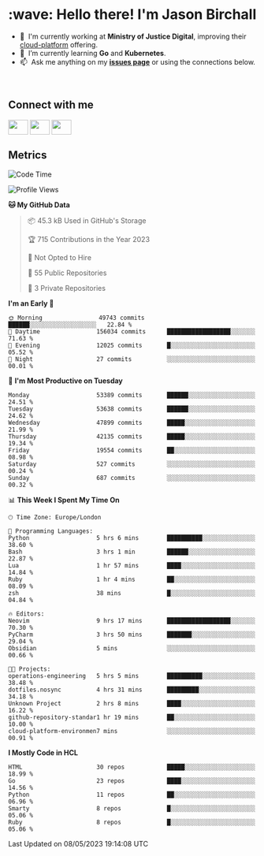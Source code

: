 <h1 align="left" id="jason-title">:wave: Hello there! I'm Jason Birchall</h1>

- :office: &nbsp;I'm currently working at **Ministry of Justice Digital**, improving their [cloud-platform](https://github.com/ministryofjustice/cloud-platform) offering.
- :seedling: &nbsp;I’m currently learning **Go** and **Kubernetes**.
- :mailbox: &nbsp;Ask me anything on my **[issues page]** or using the connections below.


<br>

<h2>Connect with me</h2>
<p>
<a href="https://twitter.com/jsonBirchall" target="blank"><img align="center" src="https://cdn.jsdelivr.net/npm/simple-icons@3.0.1/icons/twitter.svg" alt="" height="30" width="40" /></a>
<a href="https://keybase.io/json0" target="blank"><img align="center" src="https://cdn.jsdelivr.net/npm/simple-icons@3.0.1/icons/keybase.svg" alt="" height="30" width="40" /></a>
<a href="https://www.reddit.com/user/kakorate" target="blank"><img align="center" src="https://cdn.jsdelivr.net/npm/simple-icons@3.0.1/icons/reddit.svg" alt="" height="30" width="40" /></a>
</p>

<h2>Metrics</h2>

<!--START_SECTION:waka-->
![Code Time](http://img.shields.io/badge/Code%20Time-1%2C032%20hrs%2056%20mins-blue)

![Profile Views](http://img.shields.io/badge/Profile%20Views-0-blue)

**🐱 My GitHub Data** 

> 📦 45.3 kB Used in GitHub's Storage 
 > 
> 🏆 715 Contributions in the Year 2023
 > 
> 🚫 Not Opted to Hire
 > 
> 📜 55 Public Repositories 
 > 
> 🔑 3 Private Repositories 
 > 
**I'm an Early 🐤** 

```text
🌞 Morning                49743 commits       ██████░░░░░░░░░░░░░░░░░░░   22.84 % 
🌆 Daytime                156034 commits      ██████████████████░░░░░░░   71.63 % 
🌃 Evening                12025 commits       █░░░░░░░░░░░░░░░░░░░░░░░░   05.52 % 
🌙 Night                  27 commits          ░░░░░░░░░░░░░░░░░░░░░░░░░   00.01 % 
```
📅 **I'm Most Productive on Tuesday** 

```text
Monday                   53389 commits       ██████░░░░░░░░░░░░░░░░░░░   24.51 % 
Tuesday                  53638 commits       ██████░░░░░░░░░░░░░░░░░░░   24.62 % 
Wednesday                47899 commits       █████░░░░░░░░░░░░░░░░░░░░   21.99 % 
Thursday                 42135 commits       █████░░░░░░░░░░░░░░░░░░░░   19.34 % 
Friday                   19554 commits       ██░░░░░░░░░░░░░░░░░░░░░░░   08.98 % 
Saturday                 527 commits         ░░░░░░░░░░░░░░░░░░░░░░░░░   00.24 % 
Sunday                   687 commits         ░░░░░░░░░░░░░░░░░░░░░░░░░   00.32 % 
```


📊 **This Week I Spent My Time On** 

```text
🕑︎ Time Zone: Europe/London

💬 Programming Languages: 
Python                   5 hrs 6 mins        ██████████░░░░░░░░░░░░░░░   38.60 % 
Bash                     3 hrs 1 min         ██████░░░░░░░░░░░░░░░░░░░   22.87 % 
Lua                      1 hr 57 mins        ████░░░░░░░░░░░░░░░░░░░░░   14.84 % 
Ruby                     1 hr 4 mins         ██░░░░░░░░░░░░░░░░░░░░░░░   08.09 % 
zsh                      38 mins             █░░░░░░░░░░░░░░░░░░░░░░░░   04.84 % 

🔥 Editors: 
Neovim                   9 hrs 17 mins       ██████████████████░░░░░░░   70.30 % 
PyCharm                  3 hrs 50 mins       ███████░░░░░░░░░░░░░░░░░░   29.04 % 
Obsidian                 5 mins              ░░░░░░░░░░░░░░░░░░░░░░░░░   00.66 % 

🐱‍💻 Projects: 
operations-engineering   5 hrs 5 mins        ██████████░░░░░░░░░░░░░░░   38.48 % 
dotfiles.nosync          4 hrs 31 mins       █████████░░░░░░░░░░░░░░░░   34.18 % 
Unknown Project          2 hrs 8 mins        ████░░░░░░░░░░░░░░░░░░░░░   16.22 % 
github-repository-standar1 hr 19 mins        ██░░░░░░░░░░░░░░░░░░░░░░░   10.00 % 
cloud-platform-environmen7 mins              ░░░░░░░░░░░░░░░░░░░░░░░░░   00.91 % 
```

**I Mostly Code in HCL** 

```text
HTML                     30 repos            █████░░░░░░░░░░░░░░░░░░░░   18.99 % 
Go                       23 repos            ████░░░░░░░░░░░░░░░░░░░░░   14.56 % 
Python                   11 repos            ██░░░░░░░░░░░░░░░░░░░░░░░   06.96 % 
Smarty                   8 repos             █░░░░░░░░░░░░░░░░░░░░░░░░   05.06 % 
Ruby                     8 repos             █░░░░░░░░░░░░░░░░░░░░░░░░   05.06 % 
```




 Last Updated on 08/05/2023 19:14:08 UTC
<!--END_SECTION:waka-->

<!-- links -->

[issues page]: https://github.com/jasonBirchall/jasonBirchall/issues "jasonBirchall/issues"
